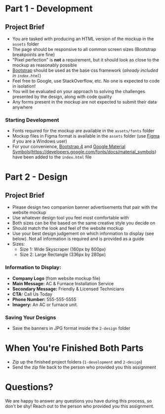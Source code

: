 # Part 1 - Development

## Project Brief

* You are tasked with producing an HTML version of the mockup in the `assets` folder
* The page should be responsive to all common screen sizes (Bootstrap breakpoints are fine)
* "Pixel perfection" is **not** a requirement, but it should look as close to the mockup as reasonably possible
* [Bootstrap](https://getbootstrap.com/) should be used as the base css framework (*already included in `index.html`*)
* Feel free to Google, use StackOverflow, etc. No one is expected to code in isolation!
* You will be evaluated on your approach to solving the challenges presented by the design, along with code quality
* Any forms present in the mockup are not expected to submit their data anywhere

### Starting Development

* Fonts required for the mockup are available in the `assets/fonts` folder
* Mockup files in Figma format is available in the `assets` folder (use [Figma](https://figma.com) if you are a Windows user)
* For your convenience, [Bootstrap 4](https://getbootstrap.com/) and [Google Material Symbols](hhttps://fonts.google.com/icons)(https://developers.google.com/fonts/docs/material_symbols) have been added to the `index.html` file

# Part 2 - Design

## Project Brief

* Please design two companion banner advertisements that pair with the website mockup
* Use whatever design tool you feel most comfortable with
* Both sizes can be the based on the same creative style you decide on
* Should match the look and feel of the website mockup
* Use your best design judgement on which information to display (see below). Not all information is required and is provided as a guide
* Sizes:
  * Size 1: Wide Skyscraper (160px by 600px)
  * Size 2: Large Rectangle (336px by 280px)

### Information to Display:
  * **Company Logo** (from website mockup file)
  * **Main Message:** AC & Furnace Installation Service
  * **Secondary Message:** Friendly & Licensed Technicians
  * **CTA:** Call Us Today
  * **Phone Number:** 555-555-5555
  * **Imagery:** An AC or furnace unit.

### Saving Your Designs
* Save the banners in JPG format inside the `2-design` folder

# When You're Finished Both Parts
* Zip up the finished project folders (`1-development` and `2-design`)
* Send the zip file back to the person who provided you this assignment

# Questions?
We are happy to answer any questions you have during this process, so don't be shy! Reach out to the person who provided you this assignment.
